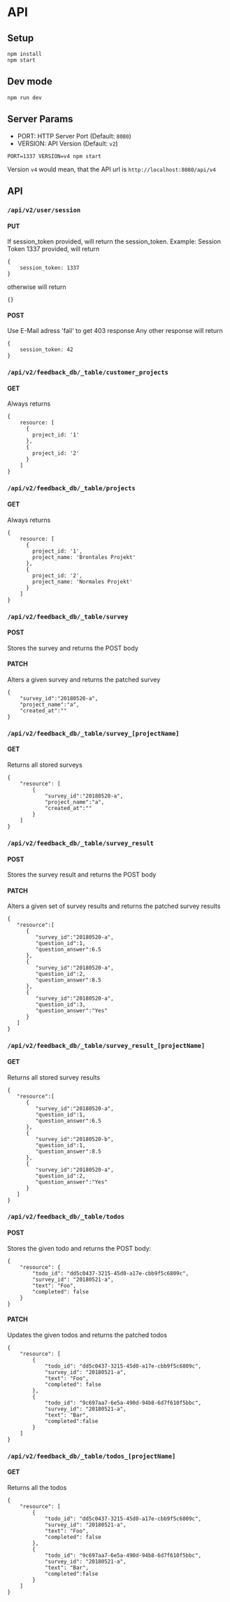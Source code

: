 # API

## Setup
```
npm install
npm start
```

## Dev mode
```
npm run dev
```

## Server Params
- PORT: HTTP Server Port (Default: `8080`)
- VERSION: API Version (Default: `v2`)
```
PORT=1337 VERSION=v4 npm start
```

Version `v4` would mean, that the API url is `http://localhost:8080/api/v4`

## API

### `/api/v2/user/session`

#### PUT
If session_token provided, will return the session_token. Example: Session Token 1337 provided, will return
```
{
    session_token: 1337
}
```
otherwise will return
```
{}
```

#### POST
Use E-Mail adress 'fail' to get 403 response
Any other response will return
```
{
    session_token: 42
}
```

### `/api/v2/feedback_db/_table/customer_projects`
#### GET
Always returns
```
{
    resource: [
      {
        project_id: '1'
      },
      {
        project_id: '2'
      }
    ]
}
```

### `/api/v2/feedback_db/_table/projects`
#### GET
Always returns
```
{
    resource: [
      {
        project_id: '1',
        project_name: 'Brontales Projekt'
      },
      {
        project_id: '2',
        project_name: 'Normales Projekt'
      }
    ]
}
```

### `/api/v2/feedback_db/_table/survey`
#### POST
Stores the survey and returns the POST body

#### PATCH
Alters a given survey and returns the patched survey
```
{
    "survey_id":"20180520-a",
    "project_name":"a",
    "created_at":""
}
```

### `/api/v2/feedback_db/_table/survey_[projectName]`
#### GET
Returns all stored surveys
```
{
    "resource": [
        {
            "survey_id":"20180520-a",
            "project_name":"a",
            "created_at":""
        }
    ]
}
```

### `/api/v2/feedback_db/_table/survey_result`
#### POST
Stores the survey result and returns the POST body

#### PATCH
Alters a given set of survey results and returns the patched survey results
```
{  
   "resource":[  
      {  
         "survey_id":"20180520-a",
         "question_id":1,
         "question_answer":6.5
      },
      {  
         "survey_id":"20180520-a",
         "question_id":2,
         "question_answer":8.5
      },
      {  
         "survey_id":"20180520-a",
         "question_id":3,
         "question_answer":"Yes"
      }
   ]
}
```

### `/api/v2/feedback_db/_table/survey_result_[projectName]`
#### GET
Returns all stored survey results
```
{  
   "resource":[  
      {  
         "survey_id":"20180520-a",
         "question_id":1,
         "question_answer":6.5
      },
      {  
         "survey_id":"20180520-b",
         "question_id":1,
         "question_answer":8.5
      },
      {  
         "survey_id":"20180520-a",
         "question_id":2,
         "question_answer":"Yes"
      }
   ]
}
```

### `/api/v2/feedback_db/_table/todos`
#### POST
Stores the given todo and returns the POST body:
```
{
    "resource": {
        "todo_id": "dd5c0437-3215-45d0-a17e-cbb9f5c6809c",
        "survey_id": "20180521-a",
        "text": "Foo",
        "completed": false
    }
}
```

#### PATCH
Updates the given todos and returns the patched todos
```
{
    "resource": [
        {
            "todo_id": "dd5c0437-3215-45d0-a17e-cbb9f5c6809c",
            "survey_id": "20180521-a",
            "text": "Foo",
            "completed": false
        },
        {
            "todo_id": "9c697aa7-6e5a-490d-94b8-6d7f610f5bbc",
            "survey_id": "20180521-a",
            "text": "Bar",
            "completed":false
        }
    ]
}
```

### `/api/v2/feedback_db/_table/todos_[projectName]`
#### GET
Returns all the todos
```
{
    "resource": [
        {
            "todo_id": "dd5c0437-3215-45d0-a17e-cbb9f5c6809c",
            "survey_id": "20180521-a",
            "text": "Foo",
            "completed": false
        },
        {
            "todo_id": "9c697aa7-6e5a-490d-94b8-6d7f610f5bbc",
            "survey_id": "20180521-a",
            "text": "Bar",
            "completed":false
        }
    ]
}
```